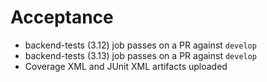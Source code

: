 # Acceptance
- backend-tests (3.12) job passes on a PR against `develop`
- backend-tests (3.13) job passes on a PR against `develop`
- Coverage XML and JUnit XML artifacts uploaded
